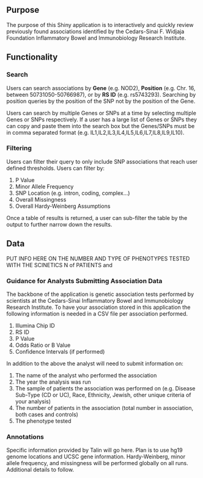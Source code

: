 ## Purpose
The purpose of this Shiny application is to interactively and quickly review previously found associations identified by the Cedars-Sinai F. Widjaja Foundation Inflammatory Bowel and Immunobiology Research Institute.

## Functionality
### Search
Users can search associations by **Gene** (e.g. NOD2), **Position** (e.g. Chr. 16, between 50731050-50766987), or by **RS ID** (e.g. rs5743293). Searching by position queries by the position of the SNP not by the position of the Gene. 

Users can search by multiple Genes or SNPs at a time by selecting multiple Genes or SNPs respectively. If a user has a large list of Genes or SNPs they can copy and paste them into the search box but the Genes/SNPs must be in comma separated format (e.g. IL1,IL2,IL3,IL4,IL5,IL6,IL7,IL8,IL9,IL10).

### Filtering
Users can filter their query to only include SNP associations that reach user defined thresholds. Users can filter by: 
1. P Value
2. Minor Allele Frequency
3. SNP Location (e.g. intron, coding, complex...)
4. Overall Missingness
5. Overall Hardy-Weinberg Assumptions

Once a table of results is returned, a user can sub-filter the table by the output to further narrow down the results. 

## Data 

PUT INFO HERE ON THE NUMBER AND TYPE OF PHENOTYPES TESTED WITH THE SCINETICS N of PATIENTS and  

### Guidance for Analysts Submitting Association Data
The backbone of the application is genetic association tests performed by scientists at the Cedars-Sinai Inflammatory Bowel and Immunobiology Research Institute. To have your association stored in this application the following information is needed in a CSV file per association performed. 
1. Illumina Chip ID
2. RS ID
3. P Value
4. Odds Ratio or B Value 
5. Confidence Intervals (if performed)

In addition to the above the analyst will need to submit information on:
1. The name of the analyst who performed the association
2. The year the analysis was run
3. The sample of patients the association was performed on (e.g. Disease Sub-Type (CD or UC), Race, Ethnicity, Jewish, other unique criteria of your analysis)
4. The number of patients in the association (total number in association, both cases and controls)
5. The phenotype tested

### Annotations
Specific information provided by Talin will go here. Plan is to use hg19 genome locations and UCSC gene information.
Hardy-Weinberg, minor allele frequency, and missingness will be performed globally on all runs. Additional details to follow. 




